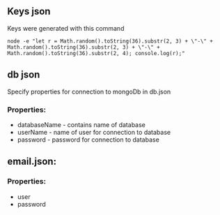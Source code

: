 ## Keys json
Keys were generated with this command 
```
node -e "let r = Math.random().toString(36).substr(2, 3) + \"-\" + Math.random().toString(36).substr(2, 3) + \"-\" + Math.random().toString(36).substr(2, 4); console.log(r);"
```

## db json
Specify properties for connection to mongoDb in db.json
### Properties:
 - databaseName - contains name of database
 - userName - name of user for connection to database
 - password - password for connection to database

 ## email.json:
 ### Properties:
 - user
 - password